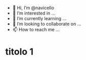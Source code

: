 - 👋 Hi, I’m @navicello
- 👀 I’m interested in ...
- 🌱 I’m currently learning ...
- 💞️ I’m looking to collaborate on ...
- 📫 How to reach me ...

<!---
navicello/navicello is a ✨ special ✨ repository because its `README.md` (this file) appears on your GitHub profile.
You can click the Preview link to take a look at your changes.
--->
titolo 1
====

~~~strike~~~